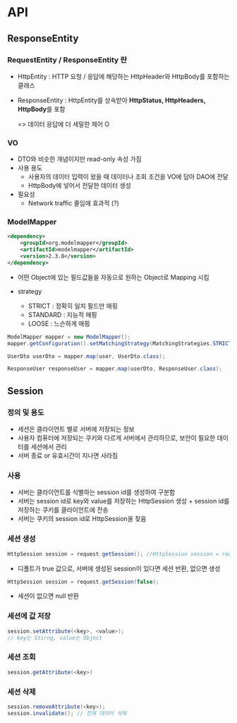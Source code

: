 # API



## ResponseEntity

### **RequestEntity** / ResponseEntity 란

- HttpEntity : HTTP 요청 / 응답에 해당하는 HttpHeader와 HttpBody를 포함하는 클래스

- ResponseEntity : HttpEntity를 상속받아 **HttpStatus, HttpHeaders, HttpBody**를 포함

  => 데이터 응답에 더 세밀한 제어 O


### VO

- DTO와 비슷한 개념이지만 read-only 속성 가짐
- 사용 용도
  - 사용자의 데이터 입력이 왔을 때 데이터나 조회 조건을 VO에 담아 DAO에 전달
  - HttpBody에 넣어서 전달한 데이터 생성
- 필요성
  - Network traffic 줄임에 효과적 (?)


### ModelMapper

```xml
<dependency>
    <groupId>org.modelmapper</groupId>
    <artifactId>modelmapper</artifactId>
    <version>2.3.8</version>
</dependency>
```

- 어떤 Object에 있는 필드값들을 자동으로 원하는 Object로 Mapping 시킴

- strategy
  - STRICT : 정확히 일치 필드만 매핑
  - STANDARD : 지능적 매핑
  - LOOSE : 느슨하게 매핑

```JAVA
ModelMapper mapper = new ModelMapper();
mapper.getConfiguration().setMatchingStrategy(MatchingStrategies.STRICT);

UserDto userDto = mapper.map(user, UserDto.class);

ResponseUser responseUser = mapper.map(userDto, ResponseUser.class);
```



## Session

### 정의 및 용도

- 세션은 클라이언트 별로 서버에 저장되는 정보
- 사용자 컴퓨터에 저장되는 쿠키와 다르게 서버에서 관리하므로, 보안이 필요한 데이터를 세션에서 관리
- 서버 종료 or 유효시간이 지나면 사라짐


### 사용

- 서버는 클라이언트를 식별하는 session id를 생성하여 구분함
- 서버는 session id로 key와 value를 저장하는 HttpSession 생성 + session id를 저장하는 쿠키를 클라이언트에 전송
- 서버는 쿠키의 session id로 HttpSession을 찾음


### 세션 생성

```java
HttpSession session = request.getSession(); //HttpSession session = request.getSession(true);
```

- 디폴트가 true 값으로, 서버에 생성된 session이 있다면 세션 반환, 없으면 생성

```java
HttpSession session = request.getSession(false);
```

- 세션이 없으면 null 반환



### 세션에 값 저장

```java
session.setAttribute(<key>, <value>);
// key는 Stirng, value는 Object 
```



### 세션 조회

```java
session.getAttribute(<key>)
```



### 세션 삭제

```java
session.removeAttribute(<key>);
session.invalidate(); // 전제 데이터 삭제
```



















